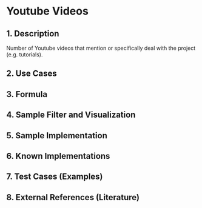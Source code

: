 # Youtube Videos

## 1. Description
Number of Youtube videos that mention or specifically deal with the project (e.g. tutorials).

## 2. Use Cases

## 3. Formula

## 4. Sample Filter and Visualization

## 5. Sample Implementation

## 6. Known Implementations

## 7. Test Cases (Examples)

## 8. External References (Literature)
